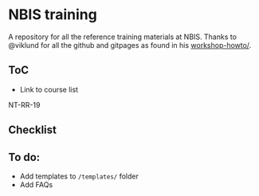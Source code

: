# NBIS training
A repository for all the reference training materials at NBIS. Thanks to @viklund for all the github and gitpages as found in his [workshop-howto/](https://github.com/NBISweden/workshop-howto/tree/master/labs).

## ToC
- Link to course list

NT-RR-19

## Checklist

## To do:
- Add templates to `/templates/` folder
- Add FAQs
